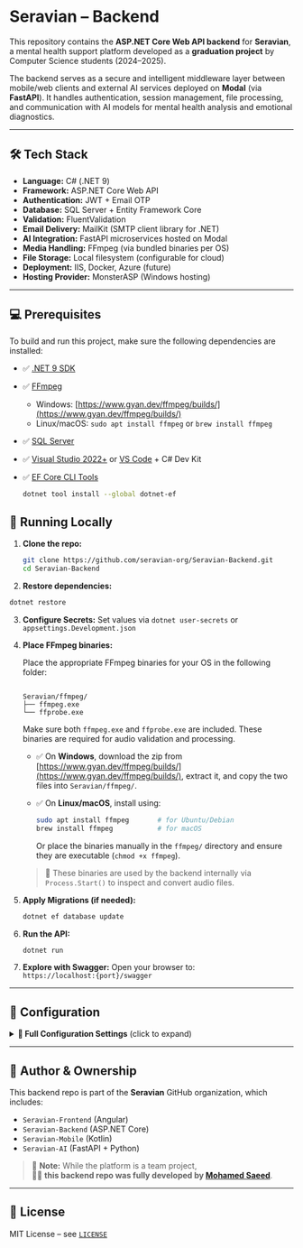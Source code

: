 # Seravian – Backend

This repository contains the **ASP.NET Core Web API backend** for **Seravian**, a mental health support platform developed as a **graduation project** by Computer Science students (2024–2025).

The backend serves as a secure and intelligent middleware layer between mobile/web clients and external AI services deployed on **Modal** (via **FastAPI**). It handles authentication, session management, file processing, and communication with AI models for mental health analysis and emotional diagnostics.

---

## 🛠️ Tech Stack

- **Language:** C# (.NET 9)
- **Framework:** ASP.NET Core Web API
- **Authentication:** JWT + Email OTP
- **Database:** SQL Server + Entity Framework Core
- **Validation:** FluentValidation
- **Email Delivery:** MailKit (SMTP client library for .NET)
- **AI Integration:** FastAPI microservices hosted on Modal
- **Media Handling:** FFmpeg (via bundled binaries per OS)
- **File Storage:** Local filesystem (configurable for cloud)
- **Deployment:** IIS, Docker, Azure (future)
- **Hosting Provider:** MonsterASP (Windows hosting)

---

## 💻 Prerequisites

To build and run this project, make sure the following dependencies are installed:

- ✅ [.NET 9 SDK](https://dotnet.microsoft.com/en-us/download/dotnet/9.0)
- ✅ [FFmpeg](https://ffmpeg.org/download.html)
  - Windows: [https://www.gyan.dev/ffmpeg/builds/](https://www.gyan.dev/ffmpeg/builds/)
  - Linux/macOS: `sudo apt install ffmpeg` or `brew install ffmpeg`
- ✅ [SQL Server](https://www.microsoft.com/en-us/sql-server/sql-server-downloads)
- ✅ [Visual Studio 2022+](https://visualstudio.microsoft.com/vs/) or [VS Code](https://code.visualstudio.com/) + C# Dev Kit
- ✅ [EF Core CLI Tools](https://learn.microsoft.com/en-us/ef/core/cli/dotnet)

  ```bash
  dotnet tool install --global dotnet-ef
  ```

## 🧪 Running Locally

1. **Clone the repo:**

   ```bash
   git clone https://github.com/seravian-org/Seravian-Backend.git
   cd Seravian-Backend
   ```

2. **Restore dependencies:**

```bash
dotnet restore
```

3. **Configure Secrets:**
   Set values via `dotnet user-secrets` or `appsettings.Development.json`

4. **Place FFmpeg binaries:**

   Place the appropriate FFmpeg binaries for your OS in the following folder:

   ```

   Seravian/ffmpeg/
   ├── ffmpeg.exe
   └── ffprobe.exe

   ```

   Make sure both `ffmpeg.exe` and `ffprobe.exe` are included. These binaries are required for audio validation and processing.

   - ✅ On **Windows**, download the zip from [https://www.gyan.dev/ffmpeg/builds/](https://www.gyan.dev/ffmpeg/builds/), extract it, and copy the two files into `Seravian/ffmpeg/`.

   - ✅ On **Linux/macOS**, install using:

     ```bash
     sudo apt install ffmpeg       # for Ubuntu/Debian
     brew install ffmpeg           # for macOS
     ```

     Or place the binaries manually in the `ffmpeg/` directory and ensure they are executable (`chmod +x ffmpeg`).

   > 🧪 These binaries are used by the backend internally via `Process.Start()` to inspect and convert audio files.

5. **Apply Migrations (if needed):**

   ```bash
   dotnet ef database update
   ```

6. **Run the API:**

   ```bash
   dotnet run
   ```

7. **Explore with Swagger:**
   Open your browser to:  
   `https://localhost:{port}/swagger`

---

## 🔧 Configuration

<details>
<summary><strong>🔧 Full Configuration Settings</strong> (click to expand)</summary>

### 🔐 JWT Settings

| Key                                      | Description                                       |
|------------------------------------------|---------------------------------------------------|
| `Jwt:AccessTokenKey`                     | Secret key used to sign JWT access tokens        |
| `Jwt:Issuer`                             | Token issuer                                     |
| `Jwt:Audience`                           | Expected audience of the token                   |
| `Jwt:AccessTokenExpirationMinutes`       | Lifetime of access token (in minutes)            |
| `Jwt:ProfileSetupAccessTokenExpirationMinutes` | Lifetime of access token during profile setup   |
| `Jwt:RefreshTokenExpirationDays`         | Lifetime of refresh token (in days)              |

### 📧 Email Settings

| Key                      | Description                       |
|--------------------------|-----------------------------------|
| `Email:SmtpServer`       | SMTP server used for sending emails |
| `Email:Port`             | SMTP port (usually 587 for TLS)   |
| `Email:SenderEmail`      | System email address (sender)     |
| `Email:SenderName`       | Friendly name for sender emails   |
| `Email:AppPassword`      | App password or SMTP authentication token |

> 📧 Emails are sent using the [MailKit](https://github.com/jstedfast/MailKit) library over SMTP. Make sure your SMTP server supports secure connections and app passwords if required.

### 🤖 AI Services (Modular APIs)

| Key                                      | Description                                  |
|------------------------------------------|----------------------------------------------|
| `AI:LLM:MentalLLaMA7BBaseUrl`            | Endpoint for 7B model base URL (text AI)     |
| `AI:LLM:MentalLLaMA13BBaseUrl`           | Endpoint for 13B model base URL (text AI)    |
| `AI:LLM:GenerateResponseEndpointName`    | Subpath for generating AI chat responses     |
| `AI:LLM:GenerateDiagnosisEndpointName`   | Subpath for generating mental health diagnosis |
| `AI:LLM:ApiKey`                          | API key for LLM requests                     |
| `AI:LLM:ApiKeyHeader`                    | Header name for LLM API key (e.g., `x-api-key`) |

### 🧠 Audio & Emotion Analysis

| Key                                      | Description                              |
|------------------------------------------|------------------------------------------|
| `AI:SERAndSTT:ApiUrl`                    | URL for speech emotion recognition (SER) + speech-to-text (STT) |
| `AI:SERAndSTT:ApiKey`                    | API key for SER/STT service              |
| `AI:SERAndSTT:ApiKeyHeader`              | Header name for the key (e.g., `x-api-key`) |

### 👤 Face-Based Emotion Recognition

| Key                                      | Description                              |
|------------------------------------------|------------------------------------------|
| `AI:DeepFace:ApiUrl`                     | URL for DeepFace API (facial emotion detection) |
| `AI:DeepFace:ApiKey`                     | API key for DeepFace                     |
| `AI:DeepFace:ApiKeyHeader`               | Header name for the key                  |

### 🔊 Text-to-Speech (TTS)

| Key                                      | Description                              |
|------------------------------------------|------------------------------------------|
| `AI:TTS:ApiUrl`                          | URL for TTS API (convert text to voice)  |
| `AI:TTS:ApiKey`                          | API key for TTS                          |
| `AI:TTS:ApiKeyHeader`                    | Header name for the key                  |

</details>

---

## 👤 Author & Ownership

This backend repo is part of the **Seravian** GitHub organization, which includes:

- `Seravian-Frontend` (Angular)
- `Seravian-Backend` (ASP.NET Core)
- `Seravian-Mobile` (Kotlin)
- `Seravian-AI` (FastAPI + Python)

> 📌 **Note:** While the platform is a team project,  
> 🧑‍💻 **this backend repo was fully developed by [Mohamed Saeed](https://github.com/mohamedsaeed138)**.

---

## 📜 License

MIT License – see [`LICENSE`](./LICENSE)
